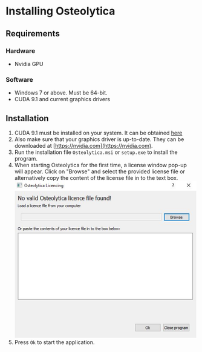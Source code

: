 # Installing Osteolytica

## Requirements

### Hardware
* Nvidia GPU

### Software
* Windows 7 or above. Must be 64-bit.
* CUDA 9.1 and current graphics drivers


## Installation

1. CUDA 9.1 must be installed on your system. It can be obtained [here](https://developer.nvidia.com/cuda-91-download-archive)
1. Also make sure that your graphics driver is up-to-date. They can be downloaded at [https://nvidia.com](https://nvidia.com).
1. Run the installation file `Osteolytica.msi` or `setup.exe` to install the program.
1. When starting Osteolytica for the first time, a license window pop-up will appear. Click on "Browse" and select the provided license file or alternatively copy the content of the license file in to the text box.
  ![Osteolytica license checker popup](license-popup.JPG)
1. Press `Ok` to start the application.
